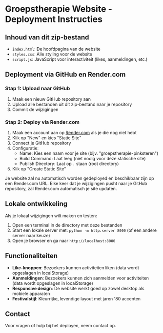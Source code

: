 # Groepstherapie Website - Deployment Instructies

## Inhoud van dit zip-bestand
- `index.html`: De hoofdpagina van de website
- `styles.css`: Alle styling voor de website
- `script.js`: JavaScript voor interactiviteit (likes, aanmeldingen, etc.)

## Deployment via GitHub en Render.com

### Stap 1: Upload naar GitHub
1. Maak een nieuw GitHub repository aan
2. Upload alle bestanden uit dit zip-bestand naar je repository
3. Commit de wijzigingen

### Stap 2: Deploy via Render.com
1. Maak een account aan op [Render.com](https://render.com/) als je die nog niet hebt
2. Klik op "New" en kies "Static Site"
3. Connect je GitHub repository
4. Configuratie:
   - Name: Kies een naam voor je site (bijv. "groepstherapie-pinksteren")
   - Build Command: Laat leeg (niet nodig voor deze statische site)
   - Publish Directory: Laat op `.` staan (root directory)
5. Klik op "Create Static Site"

Je website zal nu automatisch worden gedeployed en beschikbaar zijn op een Render.com URL. Elke keer dat je wijzigingen pusht naar je GitHub repository, zal Render.com automatisch je site updaten.

## Lokale ontwikkeling
Als je lokaal wijzigingen wilt maken en testen:
1. Open een terminal in de directory met deze bestanden
2. Start een lokale server met: `python -m http.server 8000` (of een andere server naar keuze)
3. Open je browser en ga naar `http://localhost:8000`

## Functionaliteiten
- **Like-knoppen**: Bezoekers kunnen activiteiten liken (data wordt opgeslagen in localStorage)
- **Aanmeldingen**: Bezoekers kunnen zich aanmelden voor activiteiten (data wordt opgeslagen in localStorage)
- **Responsive design**: De website werkt goed op zowel desktop als mobiele apparaten
- **Festivalstijl**: Kleurrijke, levendige layout met jaren '80 accenten

## Contact
Voor vragen of hulp bij het deployen, neem contact op.
